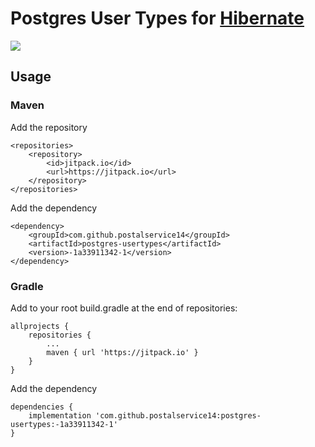 # Postgres User Types for [Hibernate](http://hibernate.org/)

[![](https://jitpack.io/v/postalservice14/postgres-usertypes.svg)](https://jitpack.io/#postalservice14/postgres-usertypes)

## Usage

### Maven

Add the repository
```
<repositories>
    <repository>
        <id>jitpack.io</id>
        <url>https://jitpack.io</url>
    </repository>
</repositories>
```

Add the dependency

```
<dependency>
    <groupId>com.github.postalservice14</groupId>
    <artifactId>postgres-usertypes</artifactId>
    <version>-1a33911342-1</version>
</dependency>
```

### Gradle

Add to your root build.gradle at the end of repositories:
```
allprojects {
    repositories {
        ...
        maven { url 'https://jitpack.io' }
    }
}
```

Add the dependency

```
dependencies {
    implementation 'com.github.postalservice14:postgres-usertypes:-1a33911342-1'
}
```